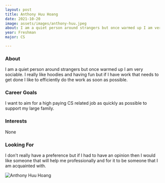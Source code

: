 ```yaml
---
layout: post
title: Anthony Huu Hoang 
date: 2021-10-20
image: assets/images/anthony-huu.jpeg
about: I am a quiet person around strangers but once warmed up I am very sociable. I really like hoodies and having fun but if I have work that needs to get done I like to efficiently do the work as soon as possible.
year: Freshman
major: CS

---
```


### About

I am a quiet person around strangers but once warmed up I am very sociable. I really like hoodies and having fun but if I have work that needs to get done I like to efficiently do the work as soon as possible.

### Career Goals

I want to aim for a high paying CS related job  as quickly as possible to support my large family. 

### Interests

None

### Looking For

I don't really have a preference but if I had to have an opinion then I would like someone that will help me professionally and for it to be someone that I am acquainted with.

<div class="text-center my-5">
    <img src="{ ../anthony-huu.jpeg | absolute_url }" alt="Anthony Huu Hoang" class="rounded post-img" />
</div>
